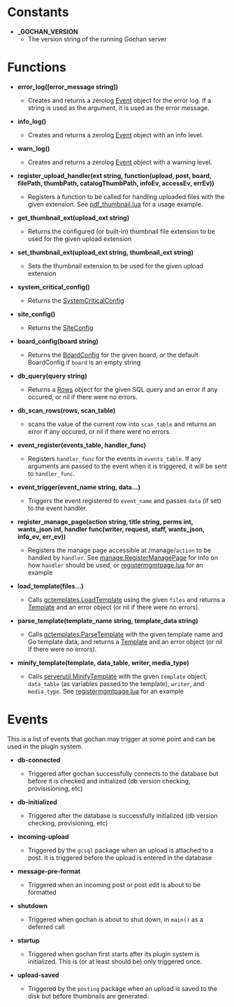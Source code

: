 # Constants
- **_GOCHAN_VERSION**
	- The version string of the running Gochan server

# Functions
- **error_log([error_message string])**
	- Creates and returns a zerolog [Event](https://pkg.go.dev/github.com/rs/zerolog) object for the error log. If a string is used as the argument, it is used as the error message.

- **info_log()**
	- Creates and returns a zerolog [Event](https://pkg.go.dev/github.com/rs/zerolog) object with an info level.

- **warn_log()**
	- Creates and returns a zerolog [Event](https://pkg.go.dev/github.com/rs/zerolog) object with a warning level.

- **register_upload_handler(ext string, function(upload, post, board, filePath, thumbPath, catalogThumbPath, infoEv, accessEv, errEv))**
	- Registers a function to be called for handling uploaded files with the given extension. See [pdf_thumbnail.lua](./sample-plugins/pdf_thumbnail.lua) for a usage example.

- **get_thumbnail_ext(upload_ext string)**
	- Returns the configured (or built-in) thumbnail file extension to be used for the given upload extension

- **set_thumbnail_ext(upload_ext string, thumbnail_ext string)**
	- Sets the thumbnail extension to be used for the given upload extension

- **system_critical_config()**
	- Returns the [SystemCriticalConfig](https://pkg.go.dev/github.com/gochan-org/gochan/pkg/config#SystemCriticalConfig)

- **site_config()**
	- Returns the [SiteConfig](https://pkg.go.dev/github.com/gochan-org/gochan/pkg/config#SiteConfig)

- **board_config(board string)**
	- Returns the [BoardConfig](https://pkg.go.dev/github.com/gochan-org/gochan/pkg/config#BoardConfig) for the given board, or the default BoardConfig if `board` is an empty string

- **db_query(query string)**
	- Returns a [Rows](https://pkg.go.dev/database/sql#Rows) object for the given SQL query and an error if any occured, or nil if there were no errors.

- **db_scan_rows(rows, scan_table)**
	- scans the value of the current row into `scan_table` and returns an error if any occured, or nil if there were no errors.

- **event_register(events_table, handler_func)**
	- Registers `handler_func` for the events in `events_table`. If any arguments are passed to the event when it is triggered, it will be sent to `handler_func`.

- **event_trigger(event_name string, data...)**
	- Triggers the event registered to `event_name` and passes `data` (if set) to the event handler.

- **register_manage_page(action string, title string, perms int, wants_json int, handler func(writer, request, staff, wants_json, info_ev, err_ev))**
	- Registers the manage page accessible at /manage/`action` to be handled by `handler`. See [manage.RegisterManagePage](https://pkg.go.dev/github.com/gochan-org/gochan/pkg/manage#RegisterManagePage) for info on how `handler` should be used, or [registermgmtpage.lua](./sample-plugins/registermgmtpage.lua) for an example

- **load_template(files...)**
	- Calls [gctemplates.LoadTemplate](https://pkg.go.dev/github.com/gochan-org/gochan/pkg/gctemplates#LoadTemplate) using the given `files` and returns a [Template](https://pkg.go.dev/html/template#Template) and an error object (or nil if there were no errors).

- **parse_template(template_name string, template_data string)**
	- Calls [gctemplates.ParseTemplate](https://pkg.go.dev/github.com/gochan-org/gochan/pkg/gctemplates#ParseTemplate) with the given template name and Go template data, and returns a [Template](https://pkg.go.dev/html/template#Template) and an error object (or nil if there were no errors).

- **minify_template(template, data_table, writer, media_type)**
	- Calls [serverutil.MinifyTemplate](https://pkg.go.dev/github.com/gochan-org/gochan/pkg/server/serverutil#MinifyTemplate) with the given `template` object, `data_table` (as variables passed to the template), `writer`, and `media_type`. See [registermgmtpage.lua](./sample-plugins/registermgmtpage.lua) for an example


# Events
This is a list of events that gochan may trigger at some point and can be used in the plugin system.

- **db-connected**
	- Triggered after gochan successfully connects to the database but before it is checked and initialized (db version checking, provisisioning, etc)

- **db-initialized**
	- Triggered after the database is successfully initialized (db version checking, provisioning, etc)

- **incoming-upload**
	- Triggered by the `gcsql` package when an upload is attached to a post. It is triggered before the upload is entered in the database

- **message-pre-format**
	- Triggered when an incoming post or post edit is about to be formatted

- **shutdown**
	- Triggered when gochan is about to shut down, in `main()` as a deferred call

- **startup**
	- Triggered when gochan first starts after its plugin system is initialized. This is (or at least should be) only triggered once.

- **upload-saved**
	- Triggered by the `posting` package when an upload is saved to the disk but before thumbnails are generated.